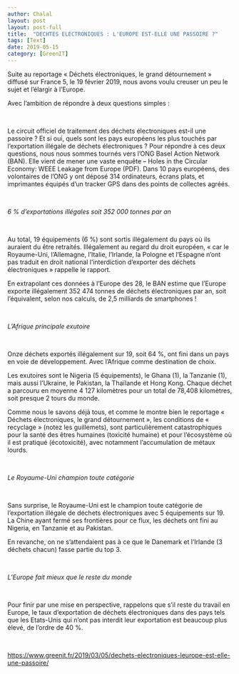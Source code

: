 ```yaml
---
author: Chalal
layout: post
layout: post-full
title:  "DECHTES ELECTRONIQUES : L'EUROPE EST-ELLE UNE PASSOIRE ?"
tags: [Text]
date: 2019-05-15
category: [GreenIT]
---
```


Suite au reportage « Déchets électroniques, le grand détournement » diffusé sur France 5, le 19 février 2019, nous avons voulu creuser un peu le sujet et l’élargir à l’Europe.

Avec l’ambition de répondre à deux questions simples :

<br>

Le circuit officiel de traitement des déchets électroniques est-il une passoire ?
Et si oui, quels sont les pays européens les plus touchés par l’exportation illégale de déchets électroniques ?
Pour répondre à ces deux questions, nous nous sommes tournés vers l’ONG Basel Action Network (BAN). Elle vient de mener une vaste enquête – Holes in the Circular Economy: WEEE Leakage from Europe (PDF). Dans 10 pays européens, des volontaires de l’ONG y ont déposé 314 ordinateurs, écrans plats, et imprimantes équipés d’un tracker GPS dans des points de collectes agréés.

<br>

*6 % d’exportations illégales soit 352 000 tonnes par an*

<br>

Au total, 19 équipements (6 %) sont sortis illégalement du pays où ils auraient du être retraités. Illégalement au regard du droit européen, « car le Royaume-Uni, l’Allemagne, l’Italie, l’Irlande, la Pologne et l’Espagne n’ont pas traduit en droit national l’interdiction d’exporter des déchets électroniques » rappelle le rapport.

En extrapolant ces données à l’Europe des 28, le BAN estime que l’Europe exporte illégalement 352 474 tonnes de déchets électroniques par an, soit l’équivalent, selon nos calculs, de 2,5 milliards de smartphones !

<br>

*L’Afrique principale exutoire*

<br>

Onze déchets exportés illégalement sur 19, soit 64 %, ont fini dans un pays en voie de développement. Avec l’Afrique comme destination de choix.

Les exutoires sont le Nigeria (5 équipements), le Ghana (1), la Tanzanie (1), mais aussi l’Ukraine, le Pakistan, la Thaïlande et Hong Kong. Chaque déchet a parcouru en moyenne 4 127 kilomètres pour un total de 78,408 kilomètres, soit presque 2 tours du monde.

Comme nous le savons déjà tous, et comme le montre bien le reportage « Déchets électroniques, le grand détournement », les conditions de « recyclage » (notez les guillemets), sont particulièrement catastrophiques pour la santé des êtres humaines (toxicité humaine) et pour l’écosystème où il est pratiqué (écotoxicité), avec notamment l’accumulation de métaux lourds.

<br>

*Le Royaume-Uni champion toute catégorie*

<br>

Sans surprise, le Royaume-Uni est le champion toute catégorie de l’exportation illégale de déchets électroniques avec 5 équipements sur 19. La Chine ayant fermé ses frontières pour ce flux, les déchets ont fini au Nigeria, en Tanzanie et au Pakistan.

En revanche, on ne s’attendaient pas à ce que le Danemark et l’Irlande (3 déchets chacun) fasse partie du top 3.

<br>

*L’Europe fait mieux que le reste du monde*

<br>

Pour finir par une mise en perspective, rappelons que s’il reste du travail en Europe, le taux d’exportation de déchets électroniques dans des pays tels que les Etats-Unis qui n’ont pas interdit leur exportation est beaucoup plus élevé, de l’ordre de 40 %.

<br>

https://www.greenit.fr/2019/03/05/dechets-electroniques-leurope-est-elle-une-passoire/

